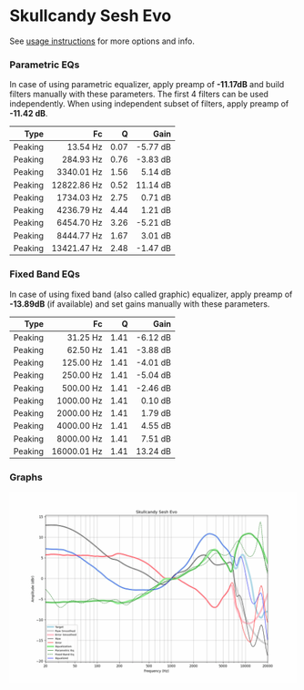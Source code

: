 # Skullcandy Sesh Evo
See [usage instructions](https://github.com/jaakkopasanen/AutoEq#usage) for more options and info.

### Parametric EQs
In case of using parametric equalizer, apply preamp of **-11.17dB** and build filters manually
with these parameters. The first 4 filters can be used independently.
When using independent subset of filters, apply preamp of **-11.42 dB**.

| Type    | Fc          |    Q | Gain     |
|--------:|------------:|-----:|---------:|
| Peaking | 13.54 Hz    | 0.07 | -5.77 dB |
| Peaking | 284.93 Hz   | 0.76 | -3.83 dB |
| Peaking | 3340.01 Hz  | 1.56 | 5.14 dB  |
| Peaking | 12822.86 Hz | 0.52 | 11.14 dB |
| Peaking | 1734.03 Hz  | 2.75 | 0.71 dB  |
| Peaking | 4236.79 Hz  | 4.44 | 1.21 dB  |
| Peaking | 6454.70 Hz  | 3.26 | -5.21 dB |
| Peaking | 8444.77 Hz  | 1.67 | 3.01 dB  |
| Peaking | 13421.47 Hz | 2.48 | -1.47 dB |

### Fixed Band EQs
In case of using fixed band (also called graphic) equalizer, apply preamp of **-13.89dB**
(if available) and set gains manually with these parameters.

| Type    | Fc          |    Q | Gain     |
|--------:|------------:|-----:|---------:|
| Peaking | 31.25 Hz    | 1.41 | -6.12 dB |
| Peaking | 62.50 Hz    | 1.41 | -3.88 dB |
| Peaking | 125.00 Hz   | 1.41 | -4.01 dB |
| Peaking | 250.00 Hz   | 1.41 | -5.04 dB |
| Peaking | 500.00 Hz   | 1.41 | -2.46 dB |
| Peaking | 1000.00 Hz  | 1.41 | 0.10 dB  |
| Peaking | 2000.00 Hz  | 1.41 | 1.79 dB  |
| Peaking | 4000.00 Hz  | 1.41 | 4.55 dB  |
| Peaking | 8000.00 Hz  | 1.41 | 7.51 dB  |
| Peaking | 16000.01 Hz | 1.41 | 13.24 dB |

### Graphs
![](./Skullcandy%20Sesh%20Evo.png)